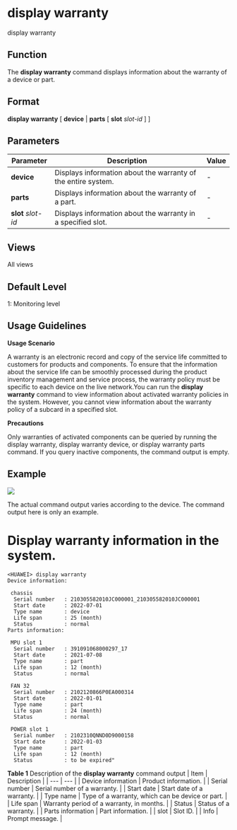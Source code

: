 display warranty
================

display warranty

Function
--------



The **display warranty** command displays information about the warranty of a device or part.




Format
------

**display warranty** [ **device** | **parts** [ **slot** *slot-id* ] ]


Parameters
----------

| Parameter | Description | Value |
| --- | --- | --- |
| **device** | Displays information about the warranty of the entire system. | - |
| **parts** | Displays information about the warranty of a part. | - |
| **slot** *slot-id* | Displays information about the warranty in a specified slot. | - |



Views
-----

All views


Default Level
-------------

1: Monitoring level


Usage Guidelines
----------------

**Usage Scenario**

A warranty is an electronic record and copy of the service life committed to customers for products and components. To ensure that the information about the service life can be smoothly processed during the product inventory management and service process, the warranty policy must be specific to each device on the live network.You can run the **display warranty** command to view information about activated warranty policies in the system. However, you cannot view information about the warranty policy of a subcard in a specified slot.

**Precautions**

Only warranties of activated components can be queried by running the display warranty, display warranty device, or display warranty parts command. If you query inactive components, the command output is empty.


Example
-------

![](../public_sys-resources/note_3.0-en-us.png) 

The actual command output varies according to the device. The command output here is only an example.


# Display warranty information in the system.
```
<HUAWEI> display warranty
Device information:

 chassis
  Serial number   : 210305582010JC000001_210305582010JC000001
  Start date      : 2022-07-01
  Type name       : device
  Life span       : 25 (month)
  Status          : normal
Parts information:

 MPU slot 1
  Serial number   : 391091068000297_17
  Start date      : 2021-07-08
  Type name       : part
  Life span       : 12 (month)
  Status          : normal

 FAN 32
  Serial number   : 2102120866P0EA000314
  Start date      : 2022-01-01
  Type name       : part
  Life span       : 24 (month)
  Status          : normal

 POWER slot 1
  Serial number   : 2102310QNND0D9000158
  Start date      : 2022-01-03
  Type name       : part
  Life span       : 12 (month)
  Status          : to be expired"

```

**Table 1** Description of the **display warranty** command output
| Item | Description |
| --- | --- |
| Device information | Product information. |
| Serial number | Serial number of a warranty. |
| Start date | Start date of a warranty. |
| Type name | Type of a warranty, which can be device or part. |
| Life span | Warranty period of a warranty, in months. |
| Status | Status of a warranty. |
| Parts information | Part information. |
| slot | Slot ID. |
| Info | Prompt message. |